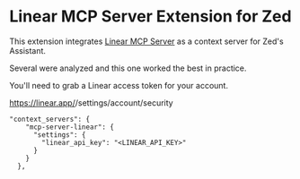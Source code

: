 # Linear MCP Server Extension for Zed

This extension integrates [Linear MCP Server](https://github.com/odgrim/linear-mcp) as a context server for
Zed's Assistant.

Several were analyzed and this one worked the best in practice.

You'll need to grab a Linear access token for your account.

https://linear.app/<your-org>/settings/account/security

```
"context_servers": {
    "mcp-server-linear": {
      "settings": {
        "linear_api_key": "<LINEAR_API_KEY>"
      }
    }
  },
```
